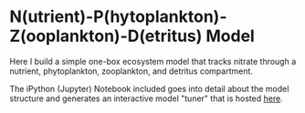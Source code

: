 # N(utrient)-P(hytoplankton)-Z(ooplankton)-D(etritus) Model
Here I build a simple one-box ecosystem model that tracks nitrate through a nutrient, phytoplankton, zooplankton, and detritus compartment. 

The iPython (Jupyter) Notebook included goes into detail about the model structure and generates an interactive model "tuner" that is hosted [here](http://www.rileyxbrady.com/vis/NPZD-Model.html).
